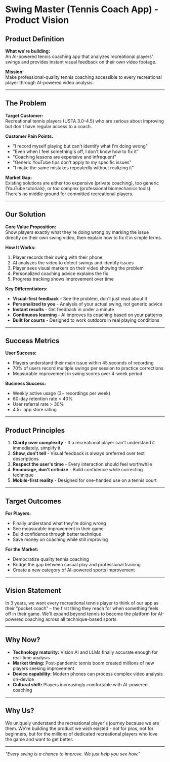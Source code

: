 # Swing Master (Tennis Coach App) - Product Vision

## Product Definition

**What we're building:**  
An AI-powered tennis coaching app that analyzes recreational players' swings and provides instant visual feedback on their own video footage.

**Mission:**  
Make professional-quality tennis coaching accessible to every recreational player through AI-powered video analysis.

---

## The Problem

**Target Customer:**  
Recreational tennis players (USTA 3.0-4.5) who are serious about improving but don't have regular access to a coach.

**Customer Pain Points:**
- "I record myself playing but can't identify what I'm doing wrong"
- "Even when I feel something's off, I don't know how to fix it"
- "Coaching lessons are expensive and infrequent"
- "Generic YouTube tips don't apply to my specific issues"
- "I make the same mistakes repeatedly without realizing it"

**Market Gap:**  
Existing solutions are either too expensive (private coaching), too generic (YouTube tutorials), or too complex (professional biomechanics tools). There's no middle ground for committed recreational players.

---

## Our Solution

**Core Value Proposition:**  
Show players exactly what they're doing wrong by marking the issue directly on their own swing video, then explain how to fix it in simple terms.

**How It Works:**
1. Player records their swing with their phone
2. AI analyzes the video to detect swings and identify issues
3. Player sees visual markers on their video showing the problem
4. Personalized coaching advice explains the fix
5. Progress tracking shows improvement over time

**Key Differentiators:**
- **Visual-first feedback** - See the problem, don't just read about it
- **Personalized to you** - Analysis of your actual swing, not generic advice
- **Instant results** - Get feedback in under a minute
- **Continuous learning** - AI improves its coaching based on your patterns
- **Built for courts** - Designed to work outdoors in real playing conditions

---

## Success Metrics

**User Success:**
- Players understand their main issue within 45 seconds of recording
- 70% of users record multiple swings per session to practice corrections
- Measurable improvement in swing scores over 4-week period

**Business Success:**
- Weekly active usage (3+ recordings per week)
- 60-day retention rate > 40%
- User referral rate > 30%
- 4.5+ app store rating

---

## Product Principles

1. **Clarity over complexity** - If a recreational player can't understand it immediately, simplify it
2. **Show, don't tell** - Visual feedback is always preferred over text descriptions
3. **Respect the user's time** - Every interaction should feel worthwhile
4. **Encourage, don't criticize** - Build confidence while correcting technique
5. **Mobile-first reality** - Designed for one-handed use on a tennis court

---

## Target Outcomes

**For Players:**
- Finally understand what they're doing wrong
- See measurable improvement in their game
- Build confidence through better technique
- Save money on coaching while still improving

**For the Market:**
- Democratize quality tennis coaching
- Bridge the gap between casual play and professional training
- Create a new category of AI-powered sports improvement

---

## Vision Statement

In 3 years, we want every recreational tennis player to think of our app as their "pocket coach" - the first thing they reach for when something feels off in their game. We'll expand beyond tennis to become the platform for AI-powered coaching across all technique-based sports.

---

## Why Now?

- **Technology maturity:** Vision AI and LLMs finally accurate enough for real-time analysis
- **Market timing:** Post-pandemic tennis boom created millions of new players seeking improvement
- **Device capability:** Modern phones can process complex video analysis on-device
- **Cultural shift:** Players increasingly comfortable with AI-powered coaching

---

## Why Us?

We uniquely understand the recreational player's journey because we are them. We're building the product we wish existed - not for pros, not for beginners, but for the millions of dedicated recreational players who love the game and want to get better.

---

*"Every swing is a chance to improve. We just help you see how."*